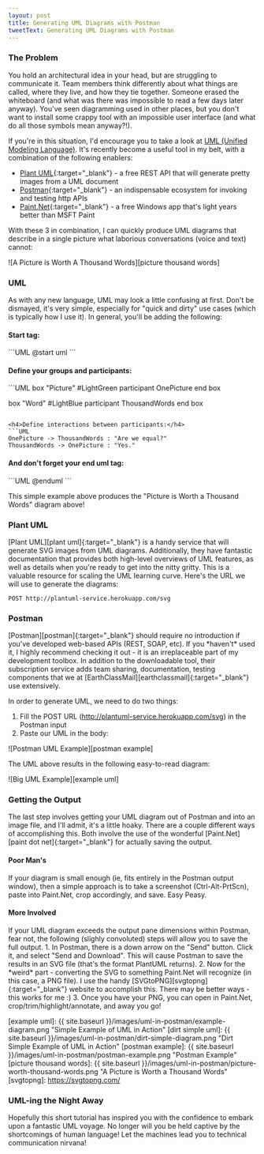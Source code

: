 ```yaml
---
layout: post
title: Generating UML Diagrams with Postman
tweetText: Generating UML Diagrams with Postman
---
```


<h3>The Problem</h3>
You hold an architectural idea in your head, but are struggling to communicate it.  Team members think differently about what things are called, where they live, and how they tie together.  Someone erased the whiteboard (and what was there was impossible to read a few days later anyway).  You've seen diagramming used in other places, but you don't want to install some crappy tool with an impossible user interface (and what do all those symbols mean anyway?!).

If you're in this situation, I'd encourage you to take a look at [UML (Unified Modeling Language)][uml org].  It's recently become a useful tool in my belt, with a combination of the following enablers:

* [Plant UML][plant uml]{:target="_blank"} - a free REST API that will generate pretty images from a UML document
* [Postman][postman]{:target="_blank"} - an indispensable ecosystem for invoking and testing http APIs
* [Paint.Net][paint dot net]{:target="_blank"} - a free Windows app that's light years better than MSFT Paint

With these 3 in combination, I can quickly produce UML diagrams that describe in a single picture what laborious conversations (voice and text) cannot:

![A Picture is Worth A Thousand Words][picture thousand words]

<h3>UML</h3>
As with any new language, UML may look a little confusing at first.  Don't be dismayed, it's very simple, especially for "quick and dirty" use cases (which is typically how I use it).  In general, you'll be adding the following:

<h4>Start tag:</h4>
```UML
@start uml
```

<h4>Define your groups and participants:</h4>
```UML
box "Picture" #LightGreen
	participant OnePicture
end box

box "Word" #LightBlue
	participant ThousandWords
end box
```

<h4>Define interactions between participants:</h4>
```UML
OnePicture -> ThousandWords : "Are we equal?"
ThousandWords -> OnePicture : "Yes."
```

<h4>And don't forget your end uml tag:</h4>
```UML
@enduml
```

This simple example above produces the "Picture is Worth a Thousand Words" diagram above!

<h3>Plant UML</h3>
[Plant UML][plant uml]{:target="_blank"} is a handy service that will generate SVG images from UML diagrams.  Additionally, they have fantastic documentation that provides both high-level overviews of UML features, as well as details when you're ready to get into the nitty gritty.  This is a valuable resource for scaling the UML learning curve.  Here's the URL we will use to generate the diagrams:

```
POST http://plantuml-service.herokuapp.com/svg
```

<h3>Postman</h3>
[Postman][postman]{:target="_blank"} should require no introduction if you've developed web-based APIs (REST, SOAP, etc).  If you *haven't* used it, I highly recommend checking it out - it is an irreplaceable part of my development toolbox.  In addition to the downloadable tool, their subscription service adds team sharing, documentation, testing components that we at [EarthClassMail][earthclassmail]{:target="_blank"} use extensively.

In order to generate UML, we need to do two things:

1. Fill the POST URL (http://plantuml-service.herokuapp.com/svg) in the Postman input
2. Paste our UML in the body:

![Postman UML Example][postman example]

The UML above results in the following easy-to-read diagram:

![Big UML Example][example uml]

<h3>Getting the Output</h3>
The last step involves getting your UML diagram out of Postman and into an image file, and I'll admit, it's a little hoaky.  There are a couple different ways of accomplishing this.  Both involve the use of the wonderful [Paint.Net][paint dot net]{:target="_blank"} for actually saving the output.

<h4>Poor Man's</h4>
If your diagram is small enough (ie, fits entirely in the Postman output window), then a simple approach is to take a screenshot (Ctrl-Alt-PrtScn), paste into Paint.Net, crop accordingly, and save.  Easy Peasy.

<h4>More Involved</h4>
If your UML diagram exceeds the output pane dimensions within Postman, fear not, the following (slighly convoluted) steps will allow you to save the full output.
1. In Postman, there is a down arrow on the "Send" button.  Click it, and select "Send and Download".  This will cause Postman to save the results in an SVG file (that's the format PlantUML returns).
2. Now for the *weird* part - converting the SVG to something Paint.Net will recognize (in this case, a PNG file).  I use the handy [SVGtoPNG][svgtopng]{:target="_blank"} website to accomplish this.  There may be better ways - this works for me :)
3. Once you have your PNG, you can open in Paint.Net, crop/trim/highlight/annotate, and away you go!

[uml org]: http://www.uml.org/
[postman]: https://www.getpostman.com/
[plant uml]: plantuml-service.herokuapp.com
[paint dot net]: https://www.getpaint.net/
[earthclassmail]: https://www.earthclassmail.com/
[example uml]: {{ site.baseurl }}/images/uml-in-postman/example-diagram.png "Simple Example of UML in Action"
[dirt simple uml]: {{ site.baseurl }}/images/uml-in-postman/dirt-simple-diagram.png "Dirt Simple Example of UML in Action"
[postman example]: {{ site.baseurl }}/images/uml-in-postman/postman-example.png "Postman Example"
[picture thousand words]: {{ site.baseurl }}/images/uml-in-postman/picture-worth-thousand-words.png "A Picture is Worth a Thousand Words"
[svgtopng]: https://svgtopng.com/

<h3>UML-ing the Night Away</h3>
Hopefully this short tutorial has inspired you with the confidence to embark upon a fantastic UML voyage.  No longer will you be held captive by the shortcomings of human language!  Let the machines lead you to technical communication nirvana!